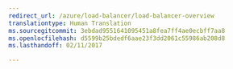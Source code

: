 ```yaml
---
redirect_url: /azure/load-balancer/load-balancer-overview
translationtype: Human Translation
ms.sourcegitcommit: 3ebdad9551641095451a8fea7ff4ae0ecbff7aa8
ms.openlocfilehash: d5599b25bdedf6aae23f3dd2061c55986ab208d8
ms.lasthandoff: 02/11/2017

---
```

